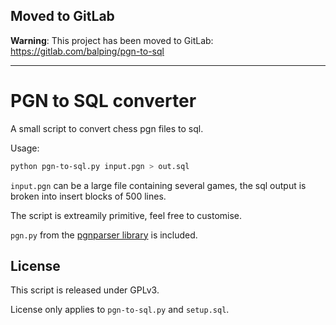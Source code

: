 ## Moved to GitLab

**Warning**: This project has been moved to GitLab: https://gitlab.com/balping/pgn-to-sql

----

# PGN to SQL converter

A small script to convert chess pgn files to sql.

Usage:

```sh
python pgn-to-sql.py input.pgn > out.sql
```

`input.pgn` can be a large file containing several games, the sql output is broken into insert blocks of 500 lines.

The script is extreamily primitive, feel free to customise.

`pgn.py` from the [pgnparser library](https://github.com/renatopp/pgnparser) is included.

## License

This script is released under GPLv3.

License only applies to `pgn-to-sql.py` and `setup.sql`.


